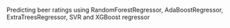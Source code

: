 Predicting beer ratings using RandomForestRegressor, AdaBoostRegressor, ExtraTreesRegressor, SVR and XGBoost regressor
